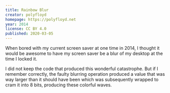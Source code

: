```yaml
---
title: Rainbow Blur
creator: polyfloyd
homepage: https://polyfloyd.net
year: 2014
license: CC BY 4.0
published: 2020-03-05
---
```


When bored with my current screen saver at one time in 2014, I thought it would
be awesome to have my screen saver be a blur of my desktop at the time I locked
it.

I did not keep the code that produced this wonderful catastrophe. But if I
remember correctly, the faulty blurring operation produced a value that was way
larger than it should have been which was subsequently wrapped to cram it into
8 bits, producing these colorful waves.
